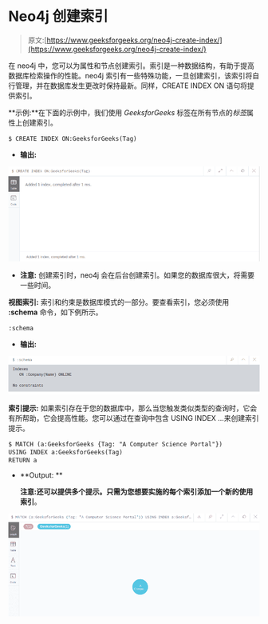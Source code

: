 # Neo4j 创建索引

> 原文:[https://www.geeksforgeeks.org/neo4j-create-index/](https://www.geeksforgeeks.org/neo4j-create-index/)

在 neo4j 中，您可以为属性和节点创建索引。索引是一种数据结构，有助于提高数据库检索操作的性能。neo4j 索引有一些特殊功能，一旦创建索引，该索引将自行管理，并在数据库发生更改时保持最新。同样，CREATE INDEX ON 语句将提供索引。

**示例:**在下面的示例中，我们使用 *GeeksforGeeks* 标签在所有节点的*标签*属性上创建索引。

```
$ CREATE INDEX ON:GeeksforGeeks(Tag)
```

*   **输出:**

![](img/0a29af2e4053c038d4bc669beb97dfe2.png)

*   **注意:**
    创建索引时，neo4j 会在后台创建索引。如果您的数据库很大，将需要一些时间。

**视图索引:**
索引和约束是数据库模式的一部分。要查看索引，您必须使用 **:schema** 命令，如下例所示。

```
:schema
```

*   **输出:**

![](img/9ceab304a990a043ff3ea6ef5b1f7660.png)

**索引提示:**
如果索引存在于您的数据库中，那么当您触发类似类型的查询时，它会有所帮助，它会提高性能。您可以通过在查询中包含 USING INDEX …来创建索引提示。

```
$ MATCH (a:GeeksforGeeks {Tag: "A Computer Science Portal"}) 
USING INDEX a:GeeksforGeeks(Tag) 
RETURN a 
```

*   **Output: **

    **注意:**还可以提供多个提示。只需为您想要实施的每个索引添加一个新的**使用索引**。

![](img/f9ed53be364bda19f491feb1ee5437be.png)